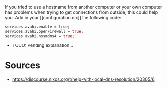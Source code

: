 If you tried to use a hostname from another computer or your own computer has problems when trying to get connections from outside, this could help you.
Add in your [[configuration.nix]] the following code:
```nix
services.avahi.enable = true;
services.avahi.openFirewall = true;
services.avahi.nssmdns4 = true;
```
- TODO: Pending explanation...
# Sources
- https://discourse.nixos.org/t/help-with-local-dns-resolution/20305/6